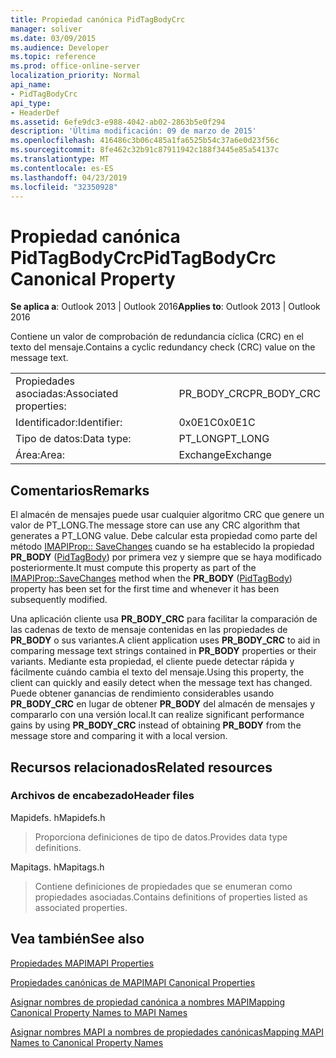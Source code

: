 ```yaml
---
title: Propiedad canónica PidTagBodyCrc
manager: soliver
ms.date: 03/09/2015
ms.audience: Developer
ms.topic: reference
ms.prod: office-online-server
localization_priority: Normal
api_name:
- PidTagBodyCrc
api_type:
- HeaderDef
ms.assetid: 6efe9dc3-e988-4042-ab02-2863b5e0f294
description: 'Última modificación: 09 de marzo de 2015'
ms.openlocfilehash: 416486c3b06c485a1fa6525b54c37a6e0d23f56c
ms.sourcegitcommit: 8fe462c32b91c87911942c188f3445e85a54137c
ms.translationtype: MT
ms.contentlocale: es-ES
ms.lasthandoff: 04/23/2019
ms.locfileid: "32350928"
---
```

# <a name="pidtagbodycrc-canonical-property"></a><span data-ttu-id="c0ceb-103">Propiedad canónica PidTagBodyCrc</span><span class="sxs-lookup"><span data-stu-id="c0ceb-103">PidTagBodyCrc Canonical Property</span></span>

  
  
<span data-ttu-id="c0ceb-104">**Se aplica a**: Outlook 2013 | Outlook 2016</span><span class="sxs-lookup"><span data-stu-id="c0ceb-104">**Applies to**: Outlook 2013 | Outlook 2016</span></span> 
  
<span data-ttu-id="c0ceb-105">Contiene un valor de comprobación de redundancia cíclica (CRC) en el texto del mensaje.</span><span class="sxs-lookup"><span data-stu-id="c0ceb-105">Contains a cyclic redundancy check (CRC) value on the message text.</span></span>
  
|||
|:-----|:-----|
|<span data-ttu-id="c0ceb-106">Propiedades asociadas:</span><span class="sxs-lookup"><span data-stu-id="c0ceb-106">Associated properties:</span></span>  <br/> |<span data-ttu-id="c0ceb-107">PR_BODY_CRC</span><span class="sxs-lookup"><span data-stu-id="c0ceb-107">PR_BODY_CRC</span></span>  <br/> |
|<span data-ttu-id="c0ceb-108">Identificador:</span><span class="sxs-lookup"><span data-stu-id="c0ceb-108">Identifier:</span></span>  <br/> |<span data-ttu-id="c0ceb-109">0x0E1C</span><span class="sxs-lookup"><span data-stu-id="c0ceb-109">0x0E1C</span></span>  <br/> |
|<span data-ttu-id="c0ceb-110">Tipo de datos:</span><span class="sxs-lookup"><span data-stu-id="c0ceb-110">Data type:</span></span>  <br/> |<span data-ttu-id="c0ceb-111">PT_LONG</span><span class="sxs-lookup"><span data-stu-id="c0ceb-111">PT_LONG</span></span>  <br/> |
|<span data-ttu-id="c0ceb-112">Área:</span><span class="sxs-lookup"><span data-stu-id="c0ceb-112">Area:</span></span>  <br/> |<span data-ttu-id="c0ceb-113">Exchange</span><span class="sxs-lookup"><span data-stu-id="c0ceb-113">Exchange</span></span>  <br/> |
   
## <a name="remarks"></a><span data-ttu-id="c0ceb-114">Comentarios</span><span class="sxs-lookup"><span data-stu-id="c0ceb-114">Remarks</span></span>

<span data-ttu-id="c0ceb-115">El almacén de mensajes puede usar cualquier algoritmo CRC que genere un valor de PT_LONG.</span><span class="sxs-lookup"><span data-stu-id="c0ceb-115">The message store can use any CRC algorithm that generates a PT_LONG value.</span></span> <span data-ttu-id="c0ceb-116">Debe calcular esta propiedad como parte del método [IMAPIProp:: SaveChanges](imapiprop-savechanges.md) cuando se ha establecido la propiedad **PR_BODY** ([PidTagBody](pidtagbody-canonical-property.md)) por primera vez y siempre que se haya modificado posteriormente.</span><span class="sxs-lookup"><span data-stu-id="c0ceb-116">It must compute this property as part of the [IMAPIProp::SaveChanges](imapiprop-savechanges.md) method when the **PR_BODY** ([PidTagBody](pidtagbody-canonical-property.md)) property has been set for the first time and whenever it has been subsequently modified.</span></span>
  
<span data-ttu-id="c0ceb-117">Una aplicación cliente usa **PR_BODY_CRC** para facilitar la comparación de las cadenas de texto de mensaje contenidas en las propiedades de **PR_BODY** o sus variantes.</span><span class="sxs-lookup"><span data-stu-id="c0ceb-117">A client application uses **PR_BODY_CRC** to aid in comparing message text strings contained in **PR_BODY** properties or their variants.</span></span> <span data-ttu-id="c0ceb-118">Mediante esta propiedad, el cliente puede detectar rápida y fácilmente cuándo cambia el texto del mensaje.</span><span class="sxs-lookup"><span data-stu-id="c0ceb-118">Using this property, the client can quickly and easily detect when the message text has changed.</span></span> <span data-ttu-id="c0ceb-119">Puede obtener ganancias de rendimiento considerables usando **PR_BODY_CRC** en lugar de obtener **PR_BODY** del almacén de mensajes y compararlo con una versión local.</span><span class="sxs-lookup"><span data-stu-id="c0ceb-119">It can realize significant performance gains by using **PR_BODY_CRC** instead of obtaining **PR_BODY** from the message store and comparing it with a local version.</span></span> 
  
## <a name="related-resources"></a><span data-ttu-id="c0ceb-120">Recursos relacionados</span><span class="sxs-lookup"><span data-stu-id="c0ceb-120">Related resources</span></span>

### <a name="header-files"></a><span data-ttu-id="c0ceb-121">Archivos de encabezado</span><span class="sxs-lookup"><span data-stu-id="c0ceb-121">Header files</span></span>

<span data-ttu-id="c0ceb-122">Mapidefs. h</span><span class="sxs-lookup"><span data-stu-id="c0ceb-122">Mapidefs.h</span></span>
  
> <span data-ttu-id="c0ceb-123">Proporciona definiciones de tipo de datos.</span><span class="sxs-lookup"><span data-stu-id="c0ceb-123">Provides data type definitions.</span></span>
    
<span data-ttu-id="c0ceb-124">Mapitags. h</span><span class="sxs-lookup"><span data-stu-id="c0ceb-124">Mapitags.h</span></span>
  
> <span data-ttu-id="c0ceb-125">Contiene definiciones de propiedades que se enumeran como propiedades asociadas.</span><span class="sxs-lookup"><span data-stu-id="c0ceb-125">Contains definitions of properties listed as associated properties.</span></span>
    
## <a name="see-also"></a><span data-ttu-id="c0ceb-126">Vea también</span><span class="sxs-lookup"><span data-stu-id="c0ceb-126">See also</span></span>



[<span data-ttu-id="c0ceb-127">Propiedades MAPI</span><span class="sxs-lookup"><span data-stu-id="c0ceb-127">MAPI Properties</span></span>](mapi-properties.md)
  
[<span data-ttu-id="c0ceb-128">Propiedades canónicas de MAPI</span><span class="sxs-lookup"><span data-stu-id="c0ceb-128">MAPI Canonical Properties</span></span>](mapi-canonical-properties.md)
  
[<span data-ttu-id="c0ceb-129">Asignar nombres de propiedad canónica a nombres MAPI</span><span class="sxs-lookup"><span data-stu-id="c0ceb-129">Mapping Canonical Property Names to MAPI Names</span></span>](mapping-canonical-property-names-to-mapi-names.md)
  
[<span data-ttu-id="c0ceb-130">Asignar nombres MAPI a nombres de propiedades canónicas</span><span class="sxs-lookup"><span data-stu-id="c0ceb-130">Mapping MAPI Names to Canonical Property Names</span></span>](mapping-mapi-names-to-canonical-property-names.md)

